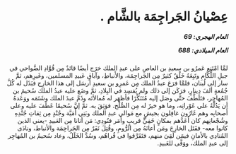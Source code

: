 <h1 dir="rtl">عِصْيانُ الجَراجِمَة بالشَّام .</h1>

<h5 dir="rtl">العام الهجري:  69

العام الميلادي: 688

</h5>

<p dir="rtl">لمَّا امْتَنع عَمرُو بن سعيدِ بن العاصِ على عبدِ الملك خرَج أيضًا قائدٌ مِن قُوَّادِ الضَّواحي في جبلِ اللُّكَّامِ وتَبِعَهُ خَلْقٌ كثيرٌ مِن الجَراجِمَة، والأَنباطِ، وآباقِ عَبيدِ المسلمين، وغَيرِهم، ثمَّ سار إلى لُبنان، فلمَّا فرَغ عبدُ الملك مِن عَمرِو بن سعيدِ أَرسَل إلى هذا الخارِج فبَذَل له كُلَّ جُمُعةٍ ألفَ دِينارٍ، فرَكَن إلى ذلك ولم يُفسِد في البِلادِ، ثمَّ وضَع عليه عبدُ الملك سُحيمَ بن المُهاجِر، فتَلَطَّفَ حتَّى وصَل إليه مُتَنَكِّرًا فأظهَر له مُمالأتَه وذَمَّ عبدَ الملك وشَتَمَه ووَعَدهُ أن يَدُلَّهُ على عَوْراتِه، وما هو خيرٌ له مِن الصُّلْح. فوَثِقَ به. ثمَّ إنَّ سُحيمًا عَطَفَ عليه وعلى أَصحابِه وهم غَارُون غافِلون بجيشٍ مع مَوالي عبدِ الملك وبَنِي أُمَيَّة وجُنْدٍ مِن ثِقاتِ جُنْدِهِ وشُجْعانِهم كان أَعَدَّهم بمكانٍ خَفِيٍّ قريبٍ وأَمَر فنُودِي: مَن أتانا مِن العَبيدِ -يعني الذين كانوا معه- فقَتَل الخارِجَ ومَن أعانَهُ مِن الرُّومِ، وقُتِلَ نَفَرٌ مِن الجَراجِمَة والأنباط، ونادَى المُنادِي بالأمانِ فيمَن لَقِيَ منهم، فتَفَرَّقوا في قُراهُم، وسُدَّ الخَلَلُ، وعاد سُحيمُ بن المُهاجِر إلى عبدِ الملك، ووَفَّى للعَبيدِ.</p></br>
